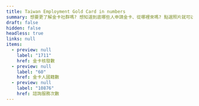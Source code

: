 ```yaml
---
title: Taiwan Employment Gold Card in numbers
summary: 想要更了解金卡社群嗎? 想知道到底哪些人申請金卡、從哪裡來嗎? 點選照片就可以知道喔！
draft: false
hidden: false
headless: true
links: null
items:
  - preview: null
    label: "1711"
    href: 金卡核發數
  - preview: null
    label: "60"
    href: 金卡人國籍數
  - preview: null
    label: "10876"
    href: 諮詢服務次數
---
```

<!-- This text will never be seen -->